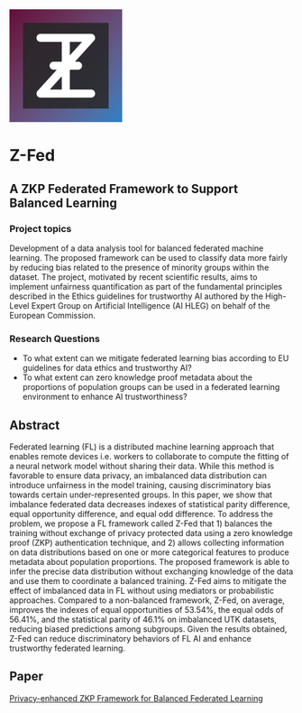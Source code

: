 <img src="src/logo_full_res.png" alt="Logo" width="200"/>

# Z-Fed
## A ZKP Federated Framework to Support Balanced Learning

### Project topics
Development of a data analysis tool for balanced federated machine learning. The proposed framework can be used to classify data more fairly by reducing bias related to the presence of minority groups within the dataset. The project, motivated by recent scientific results, aims to implement unfairness quantification as part of the fundamental principles described in the Ethics guidelines for trustworthy AI authored by the High-Level Expert Group on Artificial Intelligence (AI HLEG) on behalf of the European Commission.
### Research Questions
- To what extent can we mitigate federated learning bias according to EU guidelines for data ethics and trustworthy AI?
- To what extent can zero knowledge proof metadata about the proportions of population groups can be used in a federated learning environment to enhance AI trustworthiness?


## Abstract
Federated learning (FL) is a distributed machine
learning approach that enables remote devices i.e. workers to
collaborate to compute the fitting of a neural network model
without sharing their data. While this method is favorable to 
ensure data privacy, an imbalanced data distribution can introduce
unfairness in the model training, causing discriminatory bias
towards certain under-represented groups. In this paper, we show
that imbalance federated data decreases indexes of statistical
parity difference, equal opportunity difference, and equal odd
difference. To address the problem, we propose a FL framework
called Z-Fed that 1) balances the training without exchange
of privacy protected data using a zero knowledge proof (ZKP)
authentication technique, and 2) allows collecting information on
data distributions based on one or more categorical features to
produce metadata about population proportions. The proposed
framework is able to infer the precise data distribution without
exchanging knowledge of the data and use them to coordinate a
balanced training. Z-Fed aims to mitigate the effect of imbalanced
data in FL without using mediators or probabilistic approaches.
Compared to a non-balanced framework, Z-Fed, on average,
improves the indexes of equal opportunities of 53.54%, the equal
odds of 56.41%, and the statistical parity of 46.1% on imbalanced
UTK datasets, reducing biased predictions among subgroups.
Given the results obtained, Z-Fed can reduce discriminatory
behaviors of FL AI and enhance trustworthy federated learning.

## Paper
[Privacy-enhanced ZKP Framework for Balanced Federated Learning](https://github.com/StefanoMarzo/self-balancing-zkp-federated-learning/blob/main/docs/z-fed.pdf)
